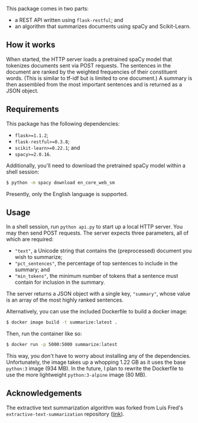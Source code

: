This package comes in two parts:
- a REST API written using `flask-restful`; and
- an algorithm that summarizes documents using spaCy and Scikit-Learn.

## How it works

When started, the HTTP server loads a pretrained spaCy model that tokenizes documents sent via POST requests. The sentences in the document are ranked by the weighted frequencies of their constituent words. (This is similar to tf-idf but is limited to one document.) A summary is then assembled from the most important sentences and is returned as a JSON object.

## Requirements

This package has the following dependencies:
- `flask>=1.1.2`;
- `flask-restful>=0.3.8`;
- `scikit-learn>=0.22.1`; and
- `spacy>=2.0.16`.

Additionally, you'll need to download the pretrained spaCy model within a shell session:

```bash
$ python -m spacy download en_core_web_sm
```

Presently, only the English language is supported.

## Usage

In a shell session, run `python api.py` to start up a local HTTP server. You may then send POST requests. The server expects three parameters, all of which are required:
- `"text"`, a Unicode string that contains the (preprocessed) document you wish to summarize;
- `"pct_sentences"`, the percentage of top sentences to include in the summary; and
- `"min_tokens"`, the minimum number of tokens that a sentence must contain for inclusion in the summary.

The server returns a JSON object with a single key, `"summary"`, whose value is an array of the most highly ranked sentences.

Alternatively, you can use the included Dockerfile to build a docker image:

```bash
$ docker image build -t summarize:latest .
```
Then, run the container like so:

```bash
$ docker run -p 5000:5000 summarize:latest
```

This way, you don't have to worry about installing any of the dependencies. Unfortunately, the image takes up a whopping 1.22 GB as it uses the base `python:3` image (934 MB). In the future, I plan to rewrite the Dockerfile to use the more lightweight `python:3-alpine` image (80 MB).

## Acknowledgements

The extractive text summarization algorithm was forked from Lu&iacute;s Fred's `extractive-text-summarization` repository ([link](https://github.com/luisfredgs/extractive-text-summarization)).
